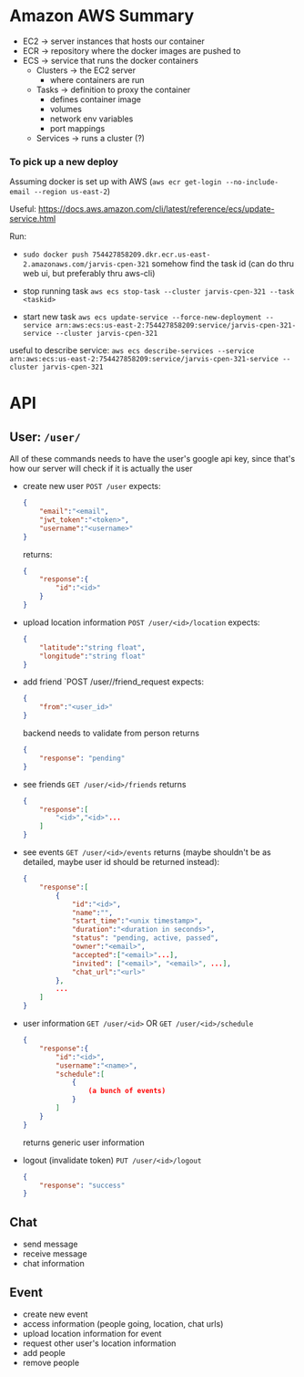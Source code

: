 # Amazon AWS Summary

- EC2 -> server instances that hosts our container
- ECR -> repository where the docker images are pushed to
- ECS -> service that runs the docker containers
    - Clusters -> the EC2 server
        - where containers are run
    - Tasks -> definition to proxy the container
        - defines container image
        - volumes
        - network env variables
        - port mappings
    - Services -> runs a cluster (?)

### To pick up a new deploy
Assuming docker is set up with AWS (`aws ecr get-login --no-include-email --region us-east-2`)

Useful: https://docs.aws.amazon.com/cli/latest/reference/ecs/update-service.html

Run:
- `sudo docker push 754427858209.dkr.ecr.us-east-2.amazonaws.com/jarvis-cpen-321`
somehow find the task id (can do thru web ui, but preferably thru aws-cli)

- stop running task
`aws ecs stop-task --cluster jarvis-cpen-321 --task <taskid>`

- start new task
`aws ecs update-service --force-new-deployment --service arn:aws:ecs:us-east-2:754427858209:service/jarvis-cpen-321-service --cluster jarvis-cpen-321`


useful to describe service:
`aws ecs describe-services --service arn:aws:ecs:us-east-2:754427858209:service/jarvis-cpen-321-service --cluster jarvis-cpen-321`


# API

## User: `/user/`
All of these commands needs to have the user's google api key, since that's how our server will check if it is actually the user
 - create new user
    `POST /user`
    expects:
    ```json
    {
        "email":"<email",
        "jwt_token":"<token>",
        "username":"<username>"
    }
    ```
    returns:
    ```json
    {
        "response":{
            "id":"<id>"
        }
    }
    ```

 - upload location information
    `POST /user/<id>/location`
    expects: 
    ```json
    {
        "latitude":"string float",
        "longitude":"string float"
    }
    ```

 - add friend
    `POST /user/<id>/friend_request
    expects:
    ```json
    {
        "from":"<user_id>"
    }
    ```
    backend needs to validate from person
    returns 
    ```json
    {
        "response": "pending"
    }
    ```

 - see friends
    `GET /user/<id>/friends`
    returns
    ```json
    {
        "response":[
            "<id>","<id>"...
        ]
    }
    ```

 - see events
    `GET /user/<id>/events`
    returns (maybe shouldn't be as detailed, maybe user id should be returned instead):
    ```json
    {
        "response":[
            {
                "id":"<id>",
                "name":"",
                "start_time":"<unix timestamp>",
                "duration":"<duration in seconds>",
                "status": "pending, active, passed",
                "owner":"<email>",
                "accepted":["<email>"...],
                "invited": ["<email>", "<email>", ...],
                "chat_url":"<url>"
            },
            ...
        ]
    }

 - user information
    `GET /user/<id>` OR `GET /user/<id>/schedule`
    ```json
    {
        "response":{
            "id":"<id>",
            "username":"<name>",
            "schedule":[
                {
                    (a bunch of events)
                }
            ]
        }
    }
    ```
    returns generic user information

 - logout (invalidate token)
    `PUT /user/<id>/logout`
    ```json
    {
        "response": "success"
    }
    ```

## Chat
 - send message
 - receive message
 - chat information

## Event
 - create new event
 - access information (people going, location, chat urls)
 - upload location information for event
 - request other user's location information
 - add people
 - remove people
